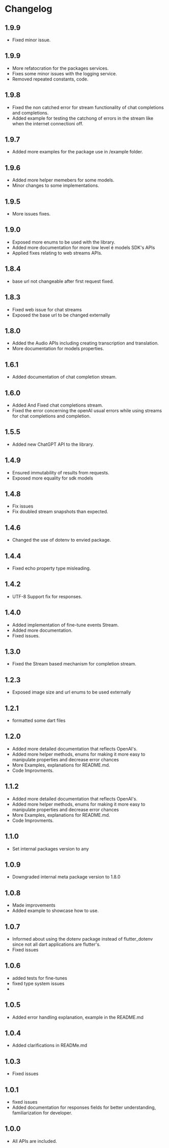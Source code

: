 # Changelog

## 1.9.9

 - Fixed minor issue.

## 1.9.9


- More refatocration for the packages services.
- Fixes some minor issues with the logging service.
- Removed repeated constants, code.
## 1.9.8

- Fixed the non catched error for stream functionality of chat completions and completions.
- Added example for testing the catchong of errors in the stream like when the internet connectioni off.

## 1.9.7

- Added more examples for the package use in /example folder.

## 1.9.6

- Added more helper memebers for some models.
- Minor changes to some implementations.

## 1.9.5

- More issues fixes.

## 1.9.0

- Exposed more enums to be used with the library.
- Added more documentation for more low level é models SDK's APIs
- Applied fixes relating to web streams APIs.

## 1.8.4

- base url not changeable after first request fixed.

## 1.8.3

- Fixed web issue for chat streams
- Exposed the base url to be changed externally

## 1.8.0

- Added the Audio APIs including creating transcription and translation.
- More documentation for models properties.

## 1.6.1

- Added documentation of chat completion stream.

## 1.6.0

- Added And Fixed chat completions stream.
- Fixed the error concerning the openAI usual errors while using streams for chat completions and completion.

## 1.5.5

- Added new ChatGPT API to the library.

## 1.4.9

- Ensured immutability of results from requests.
- Exposed more equality for sdk models

## 1.4.8

- Fix issues
- Fix doubled stream snapshots than expected.

## 1.4.6

- Changed the use of dotenv to envied package.

## 1.4.4

- Fixed echo property type misleading.

## 1.4.2

- UTF-8 Support fix for responses.

## 1.4.0

- Added implementation of fine-tune events Stream.
- Added more documentation.
- Fixed issues.

## 1.3.0

- Fixed the Stream based mechanism for completion stream.

## 1.2.3

- Exposed image size and url enums to be used externally

## 1.2.1

- formatted some dart files

## 1.2.0

- Added more detailed documentation that reflects OpenAI's.
- Added more helper methods, enums for making it more easy to manipulate properties and decrease error chances
- More Examples, explanations for README.md.
- Code Improvments.

## 1.1.2

- Added more detailed documentation that reflects OpenAI's.
- Added more helper methods, enums for making it more easy to manipulate properties and decrease error chances
- More Examples, explanations for README.md.
- Code Improvments.

## 1.1.0

- Set internal packages version to any

## 1.0.9

- Downgraded internal meta package version to 1.8.0

## 1.0.8

- Made improvements
- Added example to showcase how to use.

## 1.0.7

- Informed about using the dotenv package instead of flutter_dotenv since not all dart applications are flutter's.
- Fixed issues

## 1.0.6

- added tests for fine-tunes
- fixed type system issues
-

## 1.0.5

- Added error handling explanation, example in the README.md

## 1.0.4

- Added clarifications in READMe.md

## 1.0.3

- Fixed issues

## 1.0.1

- fixed issues
- Added documentation for responses fields for better understanding, familiarization for developer.

## 1.0.0

- All APIs are included.
